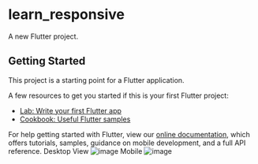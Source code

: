 # learn_responsive

A new Flutter project.

## Getting Started

This project is a starting point for a Flutter application.

A few resources to get you started if this is your first Flutter project:

- [Lab: Write your first Flutter app](https://flutter.dev/docs/get-started/codelab)
- [Cookbook: Useful Flutter samples](https://flutter.dev/docs/cookbook)

For help getting started with Flutter, view our
[online documentation](https://flutter.dev/docs), which offers tutorials,
samples, guidance on mobile development, and a full API reference.
Desktop View
![image](https://user-images.githubusercontent.com/48079501/164976353-be92dcec-84bc-4750-bebe-04c6f79337d0.png)
Mobile
![image](https://user-images.githubusercontent.com/48079501/164976494-a650df3f-14d0-44c6-90cc-58df45e83a2f.png)

